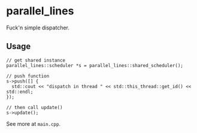 # parallel_lines
Fuck'n simple dispatcher.

## Usage
```
// get shared instance
parallel_lines::scheduler *s = parallel_lines::shared_scheduler();

// push function
s->push([] {
  std::cout << "dispatch in thread " << std::this_thread::get_id() << std::endl;
});

// then call update()
s->update();
```
See more at `main.cpp`.
